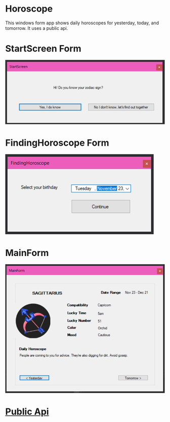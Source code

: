 # Horoscope
 This windows form app shows daily horoscopes for yesterday, today, and tomorrow. It uses a public api.

# StartScreen Form
![](Screenshots/StartScreen.png)

# FindingHoroscope Form
![](Screenshots/FindingHoroscope.PNG)

# MainForm 
![](Screenshots/MainForm.PNG)

# [Public Api](https://aztro.readthedocs.io/en/latest/#)

